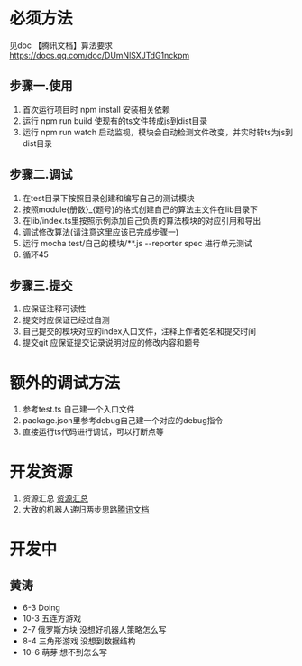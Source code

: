 # 必须方法
见doc 【腾讯文档】算法要求
https://docs.qq.com/doc/DUmNlSXJTdG1nckpm

## 步骤一.使用
1. 首次运行项目时 npm install 安装相关依赖
2. 运行 npm run build 使现有的ts文件转成js到dist目录
3. 运行 npm run watch 启动监视，模块会自动检测文件改变，并实时转ts为js到dist目录

## 步骤二.调试
1. 在test目录下按照目录创建和编写自己的测试模块
2. 按照module{册数}_{题号}的格式创建自己的算法主文件在lib目录下
3. 在lib/index.ts里按照示例添加自己负责的算法模块的对应引用和导出
4. 调试修改算法(请注意这里应该已完成步骤一)
5. 运行 mocha test/自己的模块/**.js --reporter spec   进行单元测试
6. 循环45

## 步骤三.提交
1. 应保证注释可读性
2. 提交时应保证已经过自测
3. 自己提交的模块对应的index入口文件，注释上作者姓名和提交时间
4. 提交git 应保证提交记录说明对应的修改内容和题号

# 额外的调试方法
1. 参考test.ts 自己建一个入口文件
2. package.json里参考debug自己建一个对应的debug指令
3. 直接运行ts代码进行调试，可以打断点等

# 开发资源
1. 资源汇总 [资源汇总](https://docs.qq.com/sheet/DUndTUG5KWldyVEZP?tab=BB08J2)
2. 大致的机器人递归两步思路[腾讯文档](https://docs.qq.com/flowchart/DUklQc2ZLcklHbGhJ)


# 开发中
## 黄涛
* 6-3
    Doing
* 10-3 五连方游戏
* 2-7	俄罗斯方块
    没想好机器人策略怎么写
* 8-4	三角形游戏
    没想到数据结构
* 10-6	萌芽
    想不到怎么写